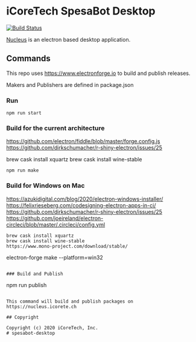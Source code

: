 # iCoreTech SpesaBot Desktop

[![Build Status](https://drone.icorete.ch/api/badges/icoretech/nucleus/status.svg)](https://drone.icorete.ch/icoretech/nucleus)

[Nucleus](https://bitbucket.org/icoretech/nucleus/src) is an electron based desktop application.

## Commands

This repo uses https://www.electronforge.io to build and publish releases.

Makers and Publishers are defined in package.json

### Run

```
npm run start
```

### Build for the current architecture

https://github.com/electron/fiddle/blob/master/forge.config.js
https://github.com/dirkschumacher/r-shiny-electron/issues/25

brew cask install xquartz
brew cask install wine-stable

```
npm run make
```

### Build for Windows on Mac

https://azukidigital.com/blog/2020/electron-windows-installer/
https://felixrieseberg.com/codesigning-electron-apps-in-ci/
https://github.com/dirkschumacher/r-shiny-electron/issues/25
https://github.com/joeireland/electron-circleci/blob/master/.circleci/config.yml

```
brew cask install xquartz
brew cask install wine-stable
https://www.mono-project.com/download/stable/

```
electron-forge make --platform=win32
```

### Build and Publish

```
npm run publish
```

This command will build and publish packages on https://nucleus.icorete.ch

## Copyright

Copyright (c) 2020 iCoreTech, Inc.
# spesabot-desktop
